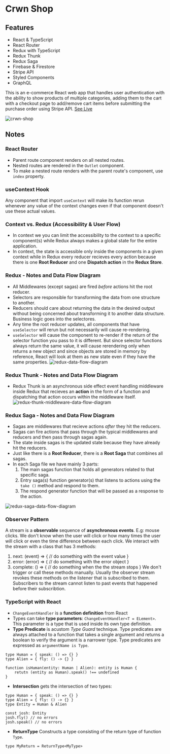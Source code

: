 # Crwn Shop
## Features
- React & TypeScript
- React Router
- Redux with TypeScript
- Redux Thunk
- Redux Saga
- Firebase & Firestore
- Stripe API
- Styled Components
- GraphQL

This is an e-commerce React web app that handles user authentication with the ability to show products of multiple categories, adding them to the cart with a checkout page to add/remove cart items before submitting the purchase order using Stripe API.
[See Live](https://ecomclothing.netlify.app/)

![crwn-shop](https://i.ibb.co/3TGtdcj/crwnshop.png)

## Notes
### React Router
- Parent route component renders on all nested routes.
- Nested routes are rendered in the `Outlet` component.
- To make a nested route renders with the parent route's component, use `index` property.

### useContext Hook
Any component that import `useContext` will make its function rerun whenever any value of the context changes even if that component doesn't use these actual values.

### Context vs. Redux (Accessibility & User Flow)
- In context we you can limit the accessibility to the context to a specific component(s) while Redux always makes a global state for the entire application.
- In context, the state is accessible only inside the components in a given context while in Redux every reducer recieves every action because there is one **Root Reducer** and one **Dispatch action** in the **Redux Store**.

### Redux - Notes and Data Flow Diagram
- All Middlewares (except sagas) are fired _before_ actions hit the root reducer.
- Selectors are responsible for transforming the data from one structure to another.
- Reducers should care about returning the data in the desired output without being concerned about transforming it to another data structure. Business logic goes into the selectores.
- Any time the root reducer updates, all components that have `useSelector` will rerun but not necessarily will cause re-rendering.
- `useSelector` will cause the component to re-render if the return of the selector function you pass to it is different. But since selector functions always return the same value, it will cause rerendering only when returns a new object and since objects are stored in memory by reference, React will look at them as new state even if they have the same properties.
![redux-data-flow-diagram](https://i.ibb.co/gF2bPFq/Redux-min.png)

### Redux Thunk - Notes and Data Flow Diagram
- Redux Thunk is an asynchronous side effect event handling middleware inside Redux that recieves an **action** in the form of a function and dispatching that action occurs within the middleware itself.
![redux-thunk-middleware-data-flow-diagram](https://i.ibb.co/1Kk0kkY/Redux-thunk-min.png)

### Redux Saga - Notes and Data Flow Diagram
- Sagas are middlewares that recieve actions _after_ they hit the reducers.
- Sagas can fire actions that pass through the typical middlewares and reducers and then pass through sagas again.
- The state inside sagas is the updated state because they have already hit the reducers.
- Just like there is a **Root Reducer**, there is a **Root Saga** that combines all sagas.
- In each Saga file we have mainly 3 parts:
    1. The main sagas function that holds all generators related to that specific saga.
    2. Entry saga(s) function generator(s) that listens to actions using the `take ()` method and respond to them.
    3. The respond generator function that will be passed as a response to the action.

![redux-saga-data-flow-diagram](https://i.ibb.co/2KKJPBr/Redux-saga-min.png)


### Observer Pattern
A stream is a **observable** sequence of **asynchronous events**. E.g: mouse clicks. We don't know when the user will click or how many times the user will click or even the time difference between each click.
We interact with the stream with a class that has 3 methods:
1. next: (event) => { // do something with the event value }
2. error: (error) => { // do something with the error object }
3. complete: () => { // do something when the the stream stops }
We don't trigger or call these methods manually. Usually the observer stream revokes these methods on the listener that is subscribed to them.
Subscribers to the stream cannot listen to past events that happened before their subscribtion.

### TypeScript with React
- `ChangeEventHandler` is a **function definition** from React
- Types can take **type parameters**: `ChangeEventHandler<T = ELement>`. This parameter is a type that is used inside its own type definition.
- **Type Predicate** is acustom _Type Guard_ technique. Type predicates are always attached to a function that takes a single argument and returns a boolean to verify the argument is a narrower type. Type predicates are expressed as `argumentName is Type`.
```
type Human = { speak: () => {} }
type Alien = { fly: () -> {} }

function isHuman(entity: Human | Alien): entity is Human {
    retutn (entity as Human).speak() !== undefined
}
```

- **Intersection** gets the intersection of two types:
```
type Human = { speak: () => {} }
type Alien = { fly: () -> {} }
type Entity = Human & Alien

const josh: Entity
josh.fly() // no errors
josh.speak() // no errors
```

- **ReturnType** Constructs a type consisting of the return type of function `Type`.
```
type MyReturn = ReturnType<MyType>
```

